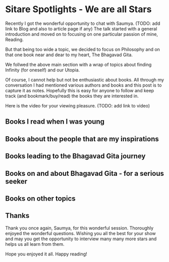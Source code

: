 # Sitare Spotlights - We are all Stars

Recently I got the wonderful opportunity to chat with Saumya. (TODO: add link to Blog and also to article page if any)
The talk started with a general introduction and moved on to focusing on one particular passion of mine, Reading.

But that being too wide a topic, we decided to focus on Philosophy and on that one book near and dear to my heart, The Bhagavad Gita.

We follwed the above main section with a wrap of topics about finding Infinity (for oneself) and our Utopia.

Of course, I cannot help but not be enthusiastic about books. 
All through my conversation I had mentioned various authors and books and this post is to capture it as notes.
Hopefully this is easy for anyone to follow and keep track (and bookmark/buy/read) the books they are interested in.

Here is the video for your viewing pleasure.
(TODO: add link to video)

## Books I read when I was young

## Books about the people that are my inspirations

## Books leading to the Bhagavad Gita journey

## Books on and about Bhagavad Gita - for a serious seeker

## Books on other topics


## Thanks

Thank you once again, Saumya, for this wonderful session. Thoroughly enjoyed the wonderful questions.
Wishing you all the best for your show and may you get the opportunity to interview many many more stars and helps us all learn from them.

Hope you enjoyed it all. Happy reading!
